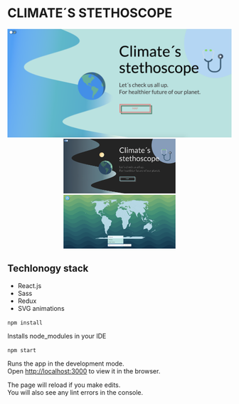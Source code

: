 # CLIMATE´S STETHOSCOPE
<div align="center">
<img src=ClimateStethoscope.png>
<img  width="50%" src=ClimateStethoscope3.png> <img margin-top="1rem" width="50%" src=ClimateStethoscope2.png>
</div>

## Techlonogy stack

- React.js
- Sass
- Redux
- SVG animations

``` npm install ```

Installs node_modules in your IDE 

```npm start```

Runs the app in the development mode.<br />
Open [http://localhost:3000](http://localhost:3000) to view it in the browser.

The page will reload if you make edits.<br />
You will also see any lint errors in the console.





